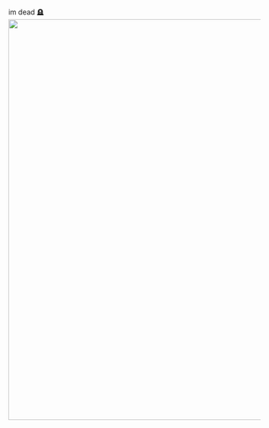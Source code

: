 im dead
🪦
<br/>
<img src="https://media.tenor.com/INWZc-XWx2AAAAAM/skeleton-berserk.gif" width="1000" height="800" />
